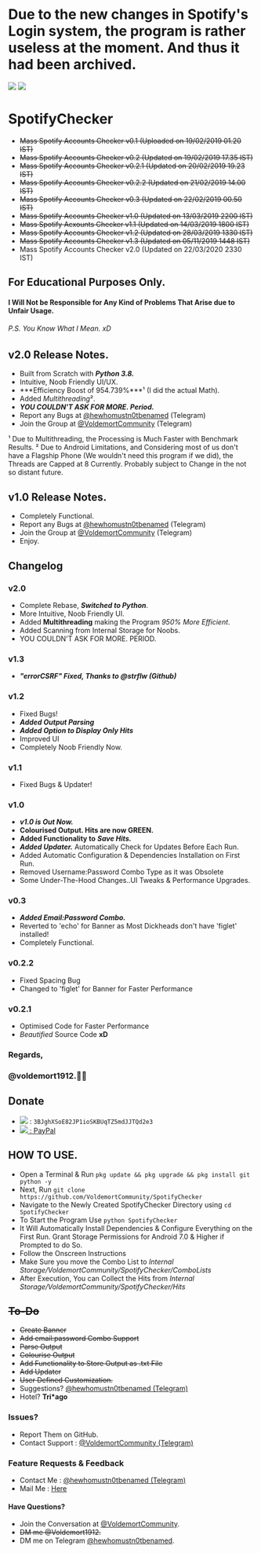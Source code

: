 # Due to the new changes in Spotify's Login system, the program is rather useless at the moment. And thus it had been archived.

<a href="https://www.python.org/download/releases/3.0/"><IMG src="https://img.shields.io/pypi/pyversions/3.svg?label=Python&logo=python"></a>
<a href="https://t.me/VoldemortCommunity"><img src="https://img.shields.io/badge/Telegram-Group-blue.svg?logo=Telegram"></a>

# SpotifyChecker
- ~~Mass Spotify Accounts Checker v0.1 (Uploaded on 19/02/2019 01.20 IST)~~
- ~~Mass Spotify Accounts Checker v0.2 (Updated on 19/02/2019 17.35 IST)~~
- ~~Mass Spotify Accounts Checker v0.2.1 (Updated on 20/02/2019 19.23 IST)~~
- ~~Mass Spotify Accounts Checker v0.2.2 (Updated on 21/02/2019 14.00 IST)~~
- ~~Mass Spotify Accounts Checker v0.3 (Updated on 22/02/2019 00.50 IST)~~
- ~~Mass Spotify Accounts Checker v1.0 (Updated on 13/03/2019 2200 IST)~~
- ~~Mass Spotify Acxounts Checker v1.1 (Updated on 14/03/2019 1800 IST)~~
- ~~Mass Spotify Accounts Checker v1.2 (Updated on 28/03/2019 1330 IST)~~
- ~~Mass Spotify Accounts Checker v1.3 (Updated on 05/11/2019 1448 IST)~~
- Mass Spotify Accounts Checker v2.0 (Updated on 22/03/2020 2330 IST)

## For Educational Purposes Only.
#### I Will Not be Responsible for Any Kind of Problems That Arise due to Unfair Usage.
###### P.S. You Know What I Mean. xD

## v2.0 Release Notes.
* Built from Scratch with ***Python 3.8.***
* Intuitive, Noob Friendly UI/UX.
* ***Efficiency Boost of 954.739%***¹ (I did the actual Math).
* Added *Multithreading*².
* ***YOU COULDN'T ASK FOR MORE. Period.***
* Report any Bugs at [@hewhomustn0tbenamed](https://t.me/hewhomustn0tbenamed) (Telegram)
* Join the Group at [@VoldemortCommunity](https://t.me/VoldemortCommunity) (Telegram)


¹ Due to Multithreading, the Processing is Much Faster with Benchmark Results.
² Due to Android Limitations, and Considering most of us don't have a Flagship Phone (We wouldn't need this program if we did),  the Threads are Capped at 8 Currently. Probably subject to Change in the not so distant future.

## v1.0 Release Notes.
* Completely Functional.
* Report any Bugs at [@hewhomustn0tbenamed](https://t.me/hewhomustn0tbenamed) (Telegram)
* Join the Group at [@VoldemortCommunity](https://t.me/VoldemortCommunity) (Telegram)
* Enjoy.

## Changelog


### v2.0

* Complete Rebase, ***Switched to Python***.
* More Intuitive, Noob Friendly UI.
* Added __Multithreading__ making the Program *950% More Efficient*.
* Added Scanning from Internal Storage for Noobs.
* YOU COULDN'T ASK FOR MORE. PERIOD.

### v1.3
* ***"errorCSRF" Fixed, Thanks to @strflw (Github)***

### v1.2
* Fixed Bugs!
* ***Added Output Parsing***
* ***Added Option to Display Only Hits***
* Improved UI
* Completely Noob Friendly Now.

### v1.1
* Fixed Bugs & Updater!

### v1.0
* ***v1.0 is Out Now.***
* **Colourised Output. Hits are now GREEN.**
* **Added Functionality to** ***Save Hits.***
* ***Added Updater.*** Automatically Check for Updates Before Each Run.
* Added Automatic Configuration & Dependencies Installation on First Run.
* Removed Username:Password Combo Type as it was Obsolete
* Some Under-The-Hood Changes..UI Tweaks & Performance Upgrades.

### v0.3
* ***Added Email:Password Combo.***
* Reverted to 'echo' for Banner as Most Dickheads don't have 'figlet' installed!
* Completely Functional.

### v0.2.2
* Fixed Spacing Bug
* Changed to 'figlet' for Banner for Faster Performance

### v0.2.1
* Optimised Code for Faster Performance
* _Beautified_ Source Code __xD__


### Regards,
### @voldemort1912.🖖🏻

## Donate

- <img src="https://img.shields.io/badge/Donate-BTC-brightgreen.svg?logo=Bitcoin"> : `3BJghXSoE82JP1ioSKBUqTZ5mdJJTQd2e3`
- [<img src="https://img.shields.io/badge/PayPal-Donate-blue.svg?logo=PayPal"> : PayPal](https://paypal.me/Voldemort1912)

## HOW TO USE.
* Open a Terminal & Run `pkg update && pkg upgrade && pkg install git python -y`
* Next, Run `git clone https://github.com/VoldemortCommunity/SpotifyChecker`
* Navigate to the Newly Created SpotifyChecker Directory using `cd SpotifyChecker`
* To Start the Program Use `python SpotifyChecker`
* It Will Automatically Install Dependencies & Configure Everything on the First Run. Grant Storage Permissions for Android 7.0 & Higher if Prompted to do So.
* Follow the Onscreen Instructions
* Make Sure you move the Combo List to *Internal Storage/VoldemortCommunity/SpotifyChecker/ComboLists*
* After Execution, You can Collect the Hits from *Internal Storage/VoldemortCommunity/SpotifyChecker/Hits*


## ~~To-Do~~

* ~~Create Banner~~
* ~~Add email:password Combo Support~~
* ~~Parse Output~~
* ~~Colourise Output~~
* ~~Add Functionality to Store Output as .txt File~~
* ~~Add Updater~~
* ~~User Defined Customization.~~
* Suggestions? [@hewhomustn0tbenamed (Telegram)](https://t.me/hewhomustn0tbenamed)
* Hotel? __Tri*ago__

### Issues?

* Report Them on GitHub.
* Contact Support : [@VoldemortCommunity (Telegram)](https://t.me/VoldemortCommunity)

### Feature Requests & Feedback

* Contact Me : [@hewhomustn0tbenamed (Telegram)](https://t.me/hewhomustn0tbenamed)
* Mail Me : [Here](mailto:voldemort9278@gmail.com)

#### Have Questions?

* Join the Conversation at [@VoldemortCommunity](https://t.me/VoldemortCommunity).
* ~~DM me @Voldemort1912.~~
* DM me on Telegram [@hewhomustn0tbenamed](https://t.me/hewhomustn0tbenamed).
